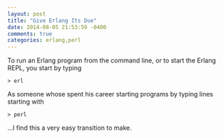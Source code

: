 ```yaml
---
layout: post
title: "Give Erlang Its Due"
date: 2014-08-05 21:53:59 -0400
comments: true
categories: erlang,perl
---
```


To run an Erlang program from the command line, or to start the Erlang REPL, you start by typing

`> erl`

As someone whose spent his career starting programs by typing lines starting with 

`> perl`

...I find this a very easy transition to make. 
